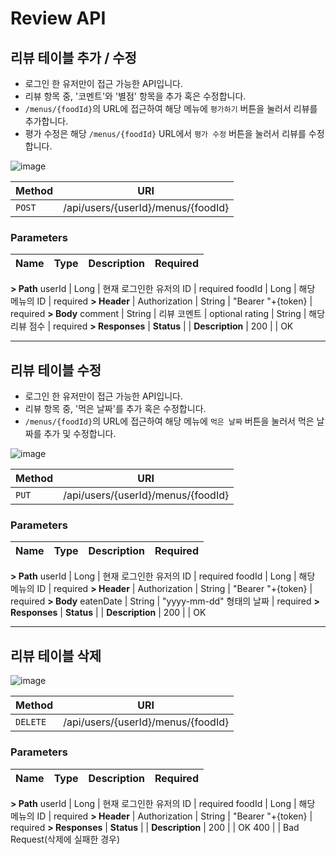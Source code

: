 # Review API


## 리뷰 테이블 추가 / 수정

- 로그인 한 유저만이 접근 가능한 API입니다.
- 리뷰 항목 중, '코멘트'와 '별점' 항목을 추가 혹은 수정합니다.
- `/menus/{foodId}`의 URL에 접근하여 해당 메뉴에 `평가하기` 버튼을 눌러서 리뷰를 추가합니다.
- 평가 수정은 해당 `/menus/{foodId}` URL에서 `평가 수정` 버튼을 눌러서 리뷰를 수정합니다.


![image](https://user-images.githubusercontent.com/85560758/171657872-b8c9165d-0ff4-4c3a-a392-f88504f7de5d.png)


| Method | URI
|--|--|
| `POST` | /api/users/{userId}/menus/{foodId}

### Parameters

| Name | Type |  Description  | Required
|-|-|-|-|
**> Path**
userId | Long | 현재 로그인한 유저의 ID | required
foodId | Long | 해당 메뉴의 ID | required
**> Header**
| Authorization | String | "Bearer  "+{token} | required
**> Body**
comment | String | 리뷰 코멘트 | optional
rating | String | 해당 리뷰 점수 | required
**> Responses**
| **Status** | | **Description** |
200 | | OK



---
## 리뷰 테이블 수정

- 로그인 한 유저만이 접근 가능한 API입니다.
- 리뷰 항목 중, '먹은 날짜'를 추가 혹은 수정합니다.
- `/menus/{foodId}`의 URL에 접근하여 해당 메뉴에 `먹은 날짜` 버튼을 눌러서 먹은 날짜를 추가 및 수정합니다.

![image](https://user-images.githubusercontent.com/85560758/171658821-8f1030cd-c743-4086-b8c9-e530819c7b80.png)

| Method | URI
|--|--|
| `PUT` | /api/users/{userId}/menus/{foodId}

### Parameters

| Name | Type |  Description  | Required
|-|-|-|-|
**> Path**
userId | Long | 현재 로그인한 유저의 ID | required
foodId | Long | 해당 메뉴의 ID | required
**> Header**
| Authorization | String | "Bearer  "+{token} | required
**> Body**
eatenDate | String | "yyyy-mm-dd" 형태의 날짜 | required
**> Responses**
| **Status** | | **Description** |
200 | | OK



---
## 리뷰 테이블 삭제


![image](https://user-images.githubusercontent.com/85560758/171659102-692cbdb3-b4ec-4191-a815-5bd5965d9f6e.png)

| Method | URI
|--|--|
| `DELETE` | /api/users/{userId}/menus/{foodId}

### Parameters

| Name | Type |  Description  | Required
|-|-|-|-|
**> Path**
userId | Long | 현재 로그인한 유저의 ID | required
foodId | Long | 해당 메뉴의 ID | required
**> Header**
| Authorization | String | "Bearer  "+{token} | required
**> Responses**
| **Status** | | **Description** |
200 | | OK
400 | | Bad Request(삭제에 실패한 경우)